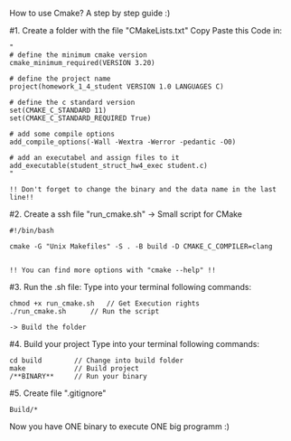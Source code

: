 How to use Cmake? A step by step guide :)

#1. Create a folder with the file "CMakeLists.txt" 
	Copy Paste this Code in: 

	"
	# define the minimum cmake version
	cmake_minimum_required(VERSION 3.20)

	# define the project name
	project(homework_1_4_student VERSION 1.0 LANGUAGES C)

	# define the c standard version
	set(CMAKE_C_STANDARD 11)
	set(CMAKE_C_STANDARD_REQUIRED True)

	# add some compile options
	add_compile_options(-Wall -Wextra -Werror -pedantic -O0)

	# add an executabel and assign files to it
	add_executable(student_struct_hw4_exec student.c)
	"

	!! Don't forget to change the binary and the data name in the last line!! 


#2. Create a ssh file "run_cmake.sh" 
	-> Small script for CMake 

	#!/bin/bash

	cmake -G "Unix Makefiles" -S . -B build -D CMAKE_C_COMPILER=clang 

	
	!! You can find more options with "cmake --help" !!


#3. Run the .sh file: 
	Type into your terminal following commands:

	chmod +x run_cmake.sh	// Get Execution rights
	./run_cmake.sh 		// Run the script

	-> Build the folder 
	

#4. Build your project 
	Type into your terminal following commands:
	
	cd build		// Change into build folder
	make			// Build project
	/**BINARY**		// Run your binary


#5. Create file ".gitignore" 
	
	Build/*
	

Now you have ONE binary to execute ONE big programm :) 
	
